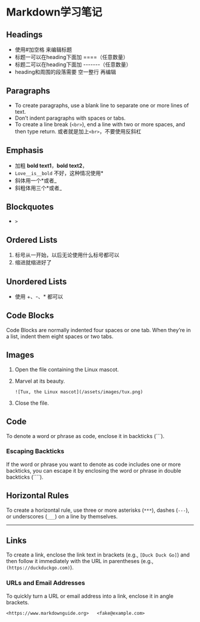 # Markdown学习笔记

## Headings

+ 使用#加空格 来编辑标题
+ 标题一可以在heading下面加 ====（任意数量）
+ 标题二可以在heading下面加 -------（任意数量）
+ heading和周围的段落需要 空一整行 再编辑

## Paragraphs

* To create paragraphs, use a blank line to separate one or more lines of text.
* Don’t indent paragraphs with spaces or tabs.
* To create a line break (`<br>`), end a line with two or more spaces, and then type return. 或者就是加上`<br>`，不要使用反斜杠

## Emphasis

- 加粗 **bold text1**，__bold text2__，
- `Love__is__bold` 不好，这种情况使用*
- 斜体用一个*或者_
- 斜粗体用三个*或者_

## Blockquotes

+ `>`

## Ordered Lists

1. 标号从一开始，以后无论使用什么标号都可以
2. 缩进就缩进好了

## Unordered Lists

+ 使用 +、-、* 都可以

## Code Blocks

Code Blocks are normally indented four spaces or one tab. When they’re in a list, indent them eight spaces or two tabs.

## Images

1.  Open the file containing the Linux mascot.
2.  Marvel at its beauty.

    `![Tux, the Linux mascot](/assets/images/tux.png)`

3.  Close the file.

## Code

To denote a word or phrase as code, enclose it in backticks (```).

### Escaping Backticks

If the word or phrase you want to denote as code includes one or more backticks, you can escape it by enclosing the word or phrase in double backticks (````).

## Horizontal Rules

To create a horizontal rule, use three or more asterisks (`***`), dashes (`---`), or underscores (`___`) on a line by themselves.

_________________________________________________________________________________________________________________________________________________________________________________________________________________________________________________

## Links

To create a link, enclose the link text in brackets (e.g., `[Duck Duck Go]`) and then follow it immediately with the URL in parentheses (e.g., `(https://duckduckgo.com)`).

### URLs and Email Addresses

To quickly turn a URL or email address into a link, enclose it in angle brackets.

`<https://www.markdownguide.org>   <fake@example.com>`

